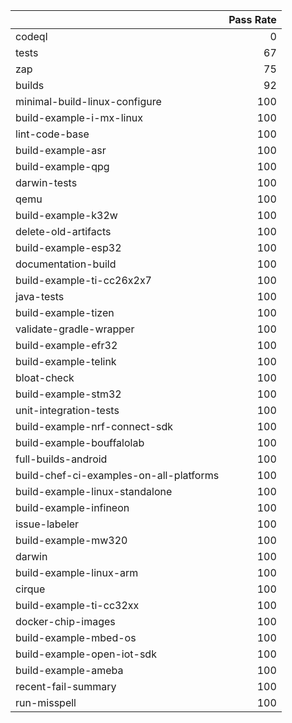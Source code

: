 |                                         |   Pass Rate |
|:----------------------------------------|------------:|
| codeql                                  |           0 |
| tests                                   |          67 |
| zap                                     |          75 |
| builds                                  |          92 |
| minimal-build-linux-configure           |         100 |
| build-example-i-mx-linux                |         100 |
| lint-code-base                          |         100 |
| build-example-asr                       |         100 |
| build-example-qpg                       |         100 |
| darwin-tests                            |         100 |
| qemu                                    |         100 |
| build-example-k32w                      |         100 |
| delete-old-artifacts                    |         100 |
| build-example-esp32                     |         100 |
| documentation-build                     |         100 |
| build-example-ti-cc26x2x7               |         100 |
| java-tests                              |         100 |
| build-example-tizen                     |         100 |
| validate-gradle-wrapper                 |         100 |
| build-example-efr32                     |         100 |
| build-example-telink                    |         100 |
| bloat-check                             |         100 |
| build-example-stm32                     |         100 |
| unit-integration-tests                  |         100 |
| build-example-nrf-connect-sdk           |         100 |
| build-example-bouffalolab               |         100 |
| full-builds-android                     |         100 |
| build-chef-ci-examples-on-all-platforms |         100 |
| build-example-linux-standalone          |         100 |
| build-example-infineon                  |         100 |
| issue-labeler                           |         100 |
| build-example-mw320                     |         100 |
| darwin                                  |         100 |
| build-example-linux-arm                 |         100 |
| cirque                                  |         100 |
| build-example-ti-cc32xx                 |         100 |
| docker-chip-images                      |         100 |
| build-example-mbed-os                   |         100 |
| build-example-open-iot-sdk              |         100 |
| build-example-ameba                     |         100 |
| recent-fail-summary                     |         100 |
| run-misspell                            |         100 |